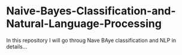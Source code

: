 # Naive-Bayes-Classification-and-Natural-Language-Processing
 In this repository I will go throug Nave BAye classification and NLP in details...
